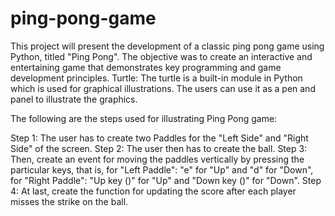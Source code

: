 # ping-pong-game
This project will present the development of a classic ping pong game using Python, titled "Ping Pong". The objective was to create an interactive and entertaining game that demonstrates key programming and game development principles. Turtle: The turtle is a built-in module in Python which is used for graphical illustrations. The users can use it as a pen and panel to illustrate the graphics.

The following are the steps used for illustrating Ping Pong game:

Step 1: The user has to create two Paddles for the "Left Side" and "Right Side" of the screen. 
Step 2: The user then has to create the ball.
Step 3: Then, create an event for moving the paddles vertically by pressing the particular keys, that is, for "Left Paddle": "e" for "Up" and "d" for "Down", for "Right Paddle": "Up key ()" for "Up" and "Down key ()" for "Down".
Step 4: At last, create the function for updating the score after each player misses the strike on the ball.
